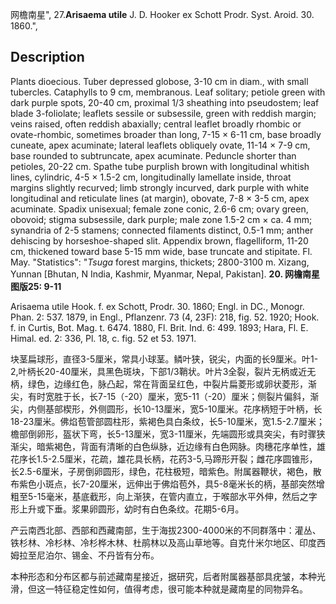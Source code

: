 网檐南星",
27.**Arisaema utile** J. D. Hooker ex Schott Prodr. Syst. Aroid. 30. 1860.",

## Description
Plants dioecious. Tuber depressed globose, 3-10 cm in diam., with small tubercles. Cataphylls to 9 cm, membranous. Leaf solitary; petiole green with dark purple spots, 20-40 cm, proximal 1/3 sheathing into pseudostem; leaf blade 3-foliolate; leaflets sessile or subsessile, green with reddish margin; veins raised, often reddish abaxially; central leaflet broadly rhombic or ovate-rhombic, sometimes broader than long, 7-15 × 6-11 cm, base broadly cuneate, apex acuminate; lateral leaflets obliquely ovate, 11-14 × 7-9 cm, base rounded to subtruncate, apex acuminate. Peduncle shorter than petioles, 20-22 cm. Spathe tube purplish brown with longitudinal whitish lines, cylindric, 4-5 × 1.5-2 cm, longitudinally lamellate inside, throat margins slightly recurved; limb strongly incurved, dark purple with white longitudinal and reticulate lines (at margin), obovate, 7-8 × 3-5 cm, apex acuminate. Spadix unisexual; female zone conic, 2.6-6 cm; ovary green, obovoid; stigma subsessile, dark purple; male zone 1.5-2 cm × ca. 4 mm; synandria of 2-5 stamens; connected filaments distinct, 0.5-1 mm; anther dehiscing by horseshoe-shaped slit. Appendix brown, flagelliform, 11-20 cm, thickened toward base 5-15 mm wide, base truncate and stipitate. Fl. May.
  "Statistics": "*Tsuga* forest margins, thickets; 2800-3100 m. Xizang, Yunnan [Bhutan, N India, Kashmir, Myanmar, Nepal, Pakistan].
**20. 网檐南星 图版25: 9-11**

Arisaema utile Hook. f. ex Schott, Prodr. 30. 1860; Engl. in DC., Monogr. Phan. 2: 537. 1879, in Engl., Pflanzenr. 73 (4, 23F): 218, fig. 52. 1920; Hook. f. in Curtis, Bot. Mag. t. 6474. 1880, Fl. Brit. Ind. 6: 499. 1893; Hara, Fl. E. Himal. ed. 2: 336, Pl. 18, c. fig. 52 et 53. 1971.

块茎扁球形，直径3-5厘米，常具小球茎。鳞叶狭，锐尖，内面的长9厘米。叶1-2,叶柄长20-40厘米，具黑色斑块，下部1/3鞘状。叶片3全裂，裂片无柄或近无柄，绿色，边缘红色，脉凸起，常在背面呈红色，中裂片扁菱形或卵状菱形，渐尖，有时宽胜于长，长7-15（-20）厘米，宽5-11（-20）厘米；侧裂片偏斜，渐尖，内侧基部楔形，外侧圆形，长10-13厘米，宽5-10厘米。花序柄短于叶柄，长18-23厘米。佛焰苞管部圆柱形，紫褐色具白条纹，长5-10厘米，宽1.5-2.7厘米；檐部倒卵形，盔状下弯，长5-13厘米，宽3-11厘米，先端圆形或具突尖，有时骤狭渐尖，暗紫褐色，背面有清晰的白色纵脉，近边缘有白色网脉。肉穗花序单性，雄花序长1.5-2.5厘米，花疏，雄花具长柄，花药3-5,马蹄形开裂；雌花序圆锥形，长2.5-6厘米，子房倒卵圆形，绿色，花柱极短，暗紫色。附属器鞭状，褐色，散布紫色小斑点，长7-20厘米，远伸出于佛焰苞外，具5-8毫米长的柄，基部突然增粗至5-15毫米，基底截形，向上渐狭，在管内直立，于喉部水平外伸，然后之字形上升或下垂。浆果卵圆形，幼时有白色条纹。花期5-6月。

产云南西北部、西部和西藏南部，生于海拔2300-4000米的不同群落中：灌丛、铁杉林、冷杉林、冷杉桦木林、杜鹃林以及高山草地等。自克什米尔地区、印度西姆拉至尼泊尔、锡金、不丹皆有分布。

本种形态和分布区都与前述藏南星接近，据研究，后者附属器基部具疣皱，本种光滑，但这一特征稳定性如何，值得考虑，很可能本种就是藏南星的同物异名。
